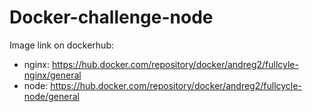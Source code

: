 # Docker-challenge-node

 Image link on dockerhub:  
- nginx: https://hub.docker.com/repository/docker/andreg2/fullcyle-nginx/general
- node: https://hub.docker.com/repository/docker/andreg2/fullcycle-node/general
